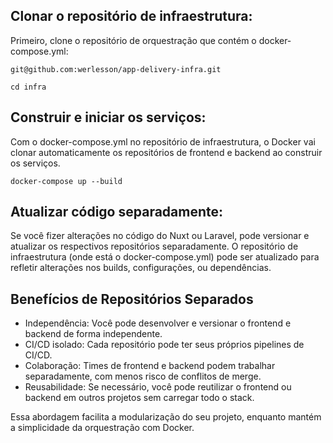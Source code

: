 ## Clonar o repositório de infraestrutura:

Primeiro, clone o repositório de orquestração que contém o docker-compose.yml:

```
git@github.com:werlesson/app-delivery-infra.git

cd infra
```

## Construir e iniciar os serviços:

Com o docker-compose.yml no repositório de infraestrutura, o Docker vai clonar automaticamente os repositórios de frontend e backend ao construir os serviços.

```
docker-compose up --build
```

## Atualizar código separadamente:

Se você fizer alterações no código do Nuxt ou Laravel, pode versionar e atualizar os respectivos repositórios separadamente. O repositório de infraestrutura (onde está o docker-compose.yml) pode ser atualizado para refletir alterações nos builds, configurações, ou dependências.

## Benefícios de Repositórios Separados

- Independência: Você pode desenvolver e versionar o frontend e backend de forma independente.
- CI/CD isolado: Cada repositório pode ter seus próprios pipelines de CI/CD.
- Colaboração: Times de frontend e backend podem trabalhar separadamente, com menos risco de conflitos de merge.
- Reusabilidade: Se necessário, você pode reutilizar o frontend ou backend em outros projetos sem carregar todo o stack.

Essa abordagem facilita a modularização do seu projeto, enquanto mantém a simplicidade da orquestração com Docker.
